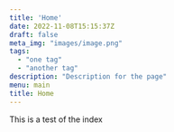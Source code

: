 ```yaml
---
title: 'Home'
date: 2022-11-08T15:15:37Z
draft: false
meta_img: "images/image.png"
tags:
  - "one tag"
  - "another tag"
description: "Description for the page"
menu: main
title: Home
---
```


This is a test of the index 